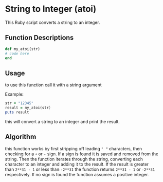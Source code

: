 # String to Integer (atoi)

This Ruby script converts a string to an integer.
## Function Descriptions
```ruby
def my_atoi(str)
# code here
end

```

## Usage
to use this function call it with a string argument

Example:
```ruby
str = "12345"
result = my_atoi(str)
puts result
```
this will convert a string to an integer and print the result.

## Algorithm
this function works by first stripping off leading `" "` characters, then checking for a `+` or `-` sign. If a sign is found it is saved and removed from the string. Then the function iterates through the string, converting each character to an integer and adding it to the result. If the result is greater than `2**31 - 1` or less than `-2**31` the function returns `2**31 - 1` or `-2**31` respectively. If no sign is found the function assumes a positive integer.
